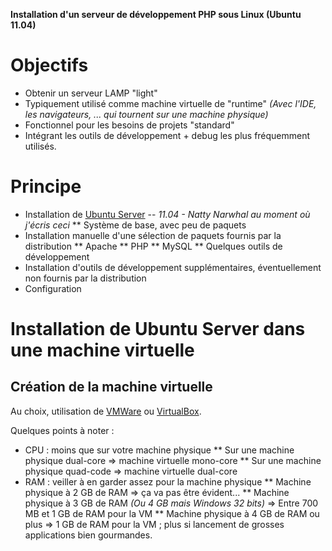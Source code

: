 **Installation d'un serveur de développement PHP sous Linux (Ubuntu 11.04)**

# Objectifs #

* Obtenir un serveur LAMP "light"
* Typiquement utilisé comme machine virtuelle de "runtime" *(Avec l'IDE, les navigateurs, ... qui tournent sur une machine physique)*
* Fonctionnel pour les besoins de projets "standard"
* Intégrant les outils de développement + debug les plus fréquemment utilisés.


# Principe #

* Installation de [Ubuntu Server](http://www.ubuntu.com/download/server/download) -- *11.04 - Natty Narwhal au moment où j'écris ceci*
** Système de base, avec peu de paquets
* Installation manuelle d'une sélection de paquets fournis par la distribution
** Apache
** PHP
** MySQL
** Quelques outils de développement
* Installation d'outils de développement supplémentaires, éventuellement non fournis par la distribution
* Configuration


# Installation de Ubuntu Server dans une machine virtuelle #

## Création de la machine virtuelle ##

Au choix, utilisation de [VMWare](http://www.vmware.com/products/player/) ou [VirtualBox](http://www.virtualbox.org/).

Quelques points à noter :

* CPU : moins que sur votre machine physique
** Sur une machine physique dual-core => machine virtuelle mono-core
** Sur une machine physique quad-code => machine virtuelle dual-core
* RAM : veiller à en garder assez pour la machine physique
** Machine physique à 2 GB de RAM => ça va pas être évident...
** Machine physique à 3 GB de RAM *(Ou 4 GB mais Windows 32 bits)* => Entre 700 MB et 1 GB de RAM pour la VM
** Machine physique à 4 GB de RAM ou plus => 1 GB de RAM pour la VM ; plus si lancement de grosses applications bien gourmandes.







